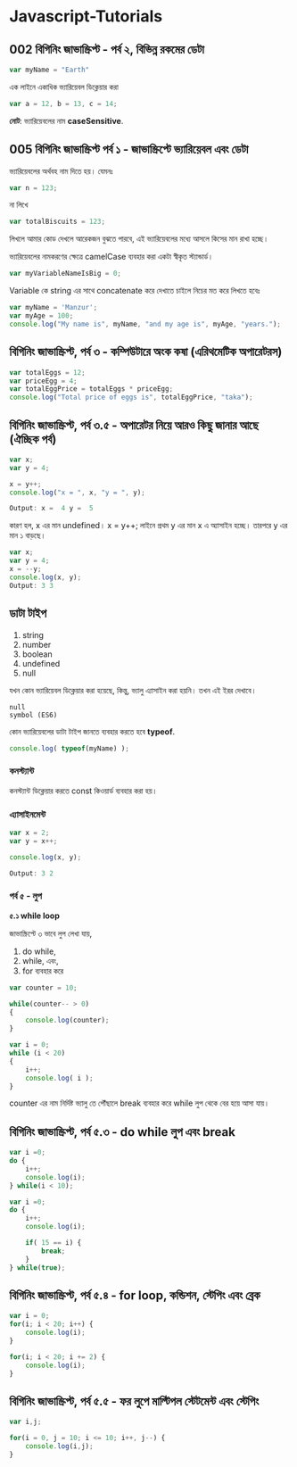 # Javascript-Tutorials

## 002 বিগিনিং জাভাস্ক্রিপ্ট - পর্ব ২, বিভিন্ন রকমের ডেটা

```js
var myName = "Earth"
```

এক লাইনে একাধিক ভ্যারিয়েবল ডিক্লেয়ার করা

```js
var a = 12, b = 13, c = 14;
```

**নোট**: ভ্যারিয়েবলের নাম **caseSensitive**.

## 005 বিগিনিং জাভাস্ক্রিপ্ট পর্ব ১ - জাভাস্ক্রিপ্টে ভ্যারিয়েবল এবং ডেটা

ভ্যারিয়েবলের অর্থবহ নাম দিতে হয়। যেমনঃ

```js
var n = 123;
```
না লিখে
```js
var totalBiscuits = 123;
```
লিখলে আমার কোড দেখলে আরেকজন বুঝতে পারবে, এই ভ্যারিয়েবলের মধ্যে আসলে কিসের মান রাখা হচ্ছে।

ভ্যারিয়েবলের নামকরণের ক্ষেত্রে camelCase ব্যবহার করা একটা স্বীকৃত স্ট্যান্ডার্ড।

```js
var myVariableNameIsBig = 0;
```

Variable কে string এর সাথে concatenate করে দেখাতে চাইলে নিচের মত করে লিখতে হবেঃ

```js
var myName = 'Manzur';
var myAge = 100;
console.log("My name is", myName, "and my age is", myAge, "years.");
```

## বিগিনিং জাভাস্ক্রিপ্ট, পর্ব ৩ - কম্পিউটারে অংক কষা (এরিথমেটিক অপারেটরস)

```js
var totalEggs = 12;
var priceEgg = 4;
var totalEggPrice = totalEggs * priceEgg;
console.log("Total price of eggs is", totalEggPrice, "taka");
```

## বিগিনিং জাভাস্ক্রিপ্ট, পর্ব ৩.৫ - অপারেটর নিয়ে আরও কিছু জানার আছে (ঐচ্ছিক পর্ব)
```js
var x;
var y = 4;

x = y++;
console.log("x = ", x, "y = ", y);

Output: x =  4 y =  5
```
কারণ হল, x এর মান undefined। x = y++; লাইনে প্রথম y এর মান x এ অ্যাসাইন হচ্ছে। তারপরে y এর মান ১ বাড়ছে।

```js
var x;
var y = 4;
x = --y;
console.log(x, y);
Output: 3 3
```

## ডাটা টাইপ

1. string
2. number
3. boolean
4. undefined
5. null

যখন কোন ভ্যারিয়েবল ডিক্লেয়ার করা হয়েছে, কিন্তু, ভ্যালু এ্যাসাইন করা হয়নি। তখন এই ইরর দেখাবে।
```
null
symbol (ES6)
```
কোন ভ্যারিয়েবলের ডাটা টাইপ জানতে ব্যবহার করতে হবে **typeof**.
```js
console.log( typeof(myName) );
```

### কনস্ট্যান্ট

কনস্ট্যান্ট ডিক্লেয়ার করতে const কিওয়ার্ড ব্যবহার করা হয়।

### এ্যাসাইনমেন্ট

```js
var x = 2;
var y = x++;

console.log(x, y);

Output: 3 2
```

### পর্ব ৫ - লুপ

**৫.১ while loop**

জাভাস্ক্রিপ্টে ৩ ভাবে লুপ লেখা যায়,
1. do while,
2. while, এবং,
3. for ব্যবহার করে

```js
var counter = 10;

while(counter-- > 0)
{
    console.log(counter);
}
```

```js
var i = 0;
while (i < 20)
{
	i++;
	console.log( i );
}
```

counter এর নাম নির্দিষ্ট ভ্যালু তে পৌঁছালে break ব্যবহার করে while লুপ থেকে বের হয়ে আসা যায়।

## বিগিনিং জাভাস্ক্রিপ্ট, পর্ব ৫.৩ - do while লুপ এবং break
```js
var i =0;
do {
	i++;
	console.log(i);
} while(i < 10);

var i =0;
do {
	i++;
	console.log(i);

	if( 15 == i) {
		break;
	}
} while(true);
```

## বিগিনিং জাভাস্ক্রিপ্ট, পর্ব ৫.৪ - for loop, কন্ডিশন, স্টেপিং এবং ব্রেক
```js
var i = 0;
for(i; i < 20; i++) {
	console.log(i);
}

for(i; i < 20; i += 2) {
	console.log(i);
}
```

## বিগিনিং জাভাস্ক্রিপ্ট, পর্ব ৫.৫ - ফর লুপে মাল্টিপল স্টেটমেন্ট এবং স্টেপিং

```js
var i,j;

for(i = 0, j = 10; i <= 10; i++, j--) {
    console.log(i,j);
}
```

